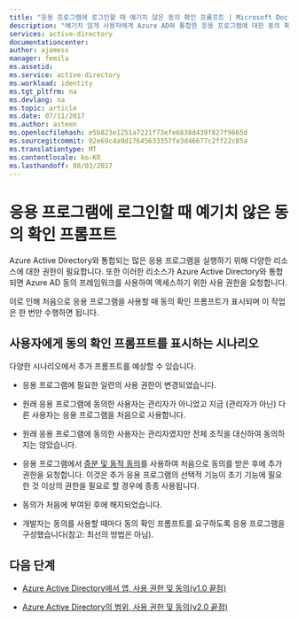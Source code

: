 ```yaml
---
title: "응용 프로그램에 로그인할 때 예기치 않은 동의 확인 프롬프트 | Microsoft Docs"
description: "예기치 않게 사용자에게 Azure AD와 통합한 응용 프로그램에 대한 동의 확인 프롬프트를 표시하는 경우 문제를 해결하는 방법"
services: active-directory
documentationcenter: 
author: ajamess
manager: femila
ms.assetid: 
ms.service: active-directory
ms.workload: identity
ms.tgt_pltfrm: na
ms.devlang: na
ms.topic: article
ms.date: 07/11/2017
ms.author: asteen
ms.openlocfilehash: e5b823e1251a7221f73efe6838d439f827f9665d
ms.sourcegitcommit: 02e69c4a9d17645633357fe3d46677c2ff22c85a
ms.translationtype: MT
ms.contentlocale: ko-KR
ms.lasthandoff: 08/03/2017
---
```

# <a name="unexpected-consent-prompt-when-signing-in-to-an-application"></a>응용 프로그램에 로그인할 때 예기치 않은 동의 확인 프롬프트

Azure Active Directory와 통합되는 많은 응용 프로그램을 실행하기 위해 다양한 리소스에 대한 권한이 필요합니다. 또한 이러한 리소스가 Azure Active Directory와 통합되면 Azure AD 동의 프레임워크를 사용하여 액세스하기 위한 사용 권한을 요청합니다. 

이로 인해 처음으로 응용 프로그램을 사용할 때 동의 확인 프롬프트가 표시되며 이 작업은 한 번만 수행하면 됩니다. 

## <a name="scenarios-in-which-users-see-consent-prompts"></a>사용자에게 동의 확인 프롬프트를 표시하는 시나리오

다양한 시나리오에서 추가 프롬프트를 예상할 수 있습니다.

* 응용 프로그램에 필요한 일련의 사용 권한이 변경되었습니다.

* 원래 응용 프로그램에 동의한 사용자는 관리자가 아니었고 지금 (관리자가 아닌) 다른 사용자는 응용 프로그램을 처음으로 사용합니다.

* 원래 응용 프로그램에 동의한 사용자는 관리자였지만 전체 조직을 대신하여 동의하지는 않았습니다.

* 응용 프로그램에서 [증분 및 동적 동의](https://docs.microsoft.com/azure/active-directory/develop/active-directory-v2-compare#incremental-and-dynamic-consent)를 사용하여 처음으로 동의를 받은 후에 추가 권한을 요청합니다. 이것은 추가 응용 프로그램의 선택적 기능이 초기 기능에 필요한 것 이상의 권한을 필요로 할 경우에 종종 사용됩니다.

* 동의가 처음에 부여된 후에 해지되었습니다.

* 개발자는 동의를 사용할 때마다 동의 확인 프롬프트를 요구하도록 응용 프로그램을 구성했습니다(참고: 최선의 방법은 아님).

## <a name="next-steps"></a>다음 단계

-   [Azure Active Directory에서 앱, 사용 권한 및 동의(v1.0 끝점)](https://docs.microsoft.com/azure/active-directory/active-directory-apps-permissions-consent)

-   [Azure Active Directory의 범위, 사용 권한 및 동의(v2.0 끝점)](https://docs.microsoft.com/azure/active-directory/develop/active-directory-v2-scopes)


